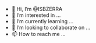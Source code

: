 - 👋 Hi, I’m @ISBZERRA
- 👀 I’m interested in ...
- 🌱 I’m currently learning ...
- 💞️ I’m looking to collaborate on ...
- 📫 How to reach me ...

<!---
ISBZERRA/ISBZERRA is a ✨ special ✨ repository because its `README.md` (this file) appears on your GitHub profile.
You can click the Preview link to take a look at your changes.
--->
